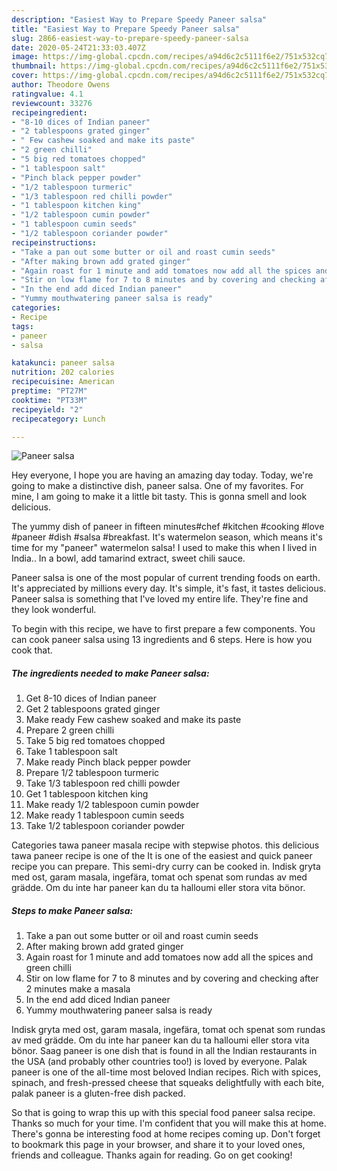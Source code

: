 ```yaml
---
description: "Easiest Way to Prepare Speedy Paneer salsa"
title: "Easiest Way to Prepare Speedy Paneer salsa"
slug: 2866-easiest-way-to-prepare-speedy-paneer-salsa
date: 2020-05-24T21:33:03.407Z
image: https://img-global.cpcdn.com/recipes/a94d6c2c5111f6e2/751x532cq70/paneer-salsa-recipe-main-photo.jpg
thumbnail: https://img-global.cpcdn.com/recipes/a94d6c2c5111f6e2/751x532cq70/paneer-salsa-recipe-main-photo.jpg
cover: https://img-global.cpcdn.com/recipes/a94d6c2c5111f6e2/751x532cq70/paneer-salsa-recipe-main-photo.jpg
author: Theodore Owens
ratingvalue: 4.1
reviewcount: 33276
recipeingredient:
- "8-10 dices of Indian paneer"
- "2 tablespoons grated ginger"
- " Few cashew soaked and make its paste"
- "2 green chilli"
- "5 big red tomatoes chopped"
- "1 tablespoon salt"
- "Pinch black pepper powder"
- "1/2 tablespoon turmeric"
- "1/3 tablespoon red chilli powder"
- "1 tablespoon kitchen king"
- "1/2 tablespoon cumin powder"
- "1 tablespoon cumin seeds"
- "1/2 tablespoon coriander powder"
recipeinstructions:
- "Take a pan out some butter or oil and roast cumin seeds"
- "After making brown add grated ginger"
- "Again roast for 1 minute and add tomatoes now add all the spices and green chilli"
- "Stir on low flame for 7 to 8 minutes and by covering and checking after 2 minutes make a masala"
- "In the end add diced Indian paneer"
- "Yummy mouthwatering paneer salsa is ready"
categories:
- Recipe
tags:
- paneer
- salsa

katakunci: paneer salsa 
nutrition: 202 calories
recipecuisine: American
preptime: "PT27M"
cooktime: "PT33M"
recipeyield: "2"
recipecategory: Lunch

---
```



![Paneer salsa](https://img-global.cpcdn.com/recipes/a94d6c2c5111f6e2/751x532cq70/paneer-salsa-recipe-main-photo.jpg)

Hey everyone, I hope you are having an amazing day today. Today, we're going to make a distinctive dish, paneer salsa. One of my favorites. For mine, I am going to make it a little bit tasty. This is gonna smell and look delicious.

The yummy dish of paneer in fifteen minutes#chef #kitchen #cooking #love #paneer #dish #salsa #breakfast. It&#39;s watermelon season, which means it&#39;s time for my &#34;paneer&#34; watermelon salsa! I used to make this when I lived in India.. In a bowl, add tamarind extract, sweet chili sauce.

Paneer salsa is one of the most popular of current trending foods on earth. It's appreciated by millions every day. It's simple, it's fast, it tastes delicious. Paneer salsa is something that I've loved my entire life. They're fine and they look wonderful.


To begin with this recipe, we have to first prepare a few components. You can cook paneer salsa using 13 ingredients and 6 steps. Here is how you cook that.

<!--inarticleads1-->

##### The ingredients needed to make Paneer salsa:

1. Get 8-10 dices of Indian paneer
1. Get 2 tablespoons grated ginger
1. Make ready  Few cashew soaked and make its paste
1. Prepare 2 green chilli
1. Take 5 big red tomatoes chopped
1. Take 1 tablespoon salt
1. Make ready Pinch black pepper powder
1. Prepare 1/2 tablespoon turmeric
1. Take 1/3 tablespoon red chilli powder
1. Get 1 tablespoon kitchen king
1. Make ready 1/2 tablespoon cumin powder
1. Make ready 1 tablespoon cumin seeds
1. Take 1/2 tablespoon coriander powder


Categories tawa paneer masala recipe with stepwise photos. this delicious tawa paneer recipe is one of the It is one of the easiest and quick paneer recipe you can prepare. This semi-dry curry can be cooked in. Indisk gryta med ost, garam masala, ingefära, tomat och spenat som rundas av med grädde. Om du inte har paneer kan du ta halloumi eller stora vita bönor. 

<!--inarticleads2-->

##### Steps to make Paneer salsa:

1. Take a pan out some butter or oil and roast cumin seeds
1. After making brown add grated ginger
1. Again roast for 1 minute and add tomatoes now add all the spices and green chilli
1. Stir on low flame for 7 to 8 minutes and by covering and checking after 2 minutes make a masala
1. In the end add diced Indian paneer
1. Yummy mouthwatering paneer salsa is ready


Indisk gryta med ost, garam masala, ingefära, tomat och spenat som rundas av med grädde. Om du inte har paneer kan du ta halloumi eller stora vita bönor. Saag paneer is one dish that is found in all the Indian restaurants in the USA (and probably other countries too!) is loved by everyone. Palak paneer is one of the all-time most beloved Indian recipes. Rich with spices, spinach, and fresh-pressed cheese that squeaks delightfully with each bite, palak paneer is a gluten-free dish packed. 

So that is going to wrap this up with this special food paneer salsa recipe. Thanks so much for your time. I'm confident that you will make this at home. There's gonna be interesting food at home recipes coming up. Don't forget to bookmark this page in your browser, and share it to your loved ones, friends and colleague. Thanks again for reading. Go on get cooking!
